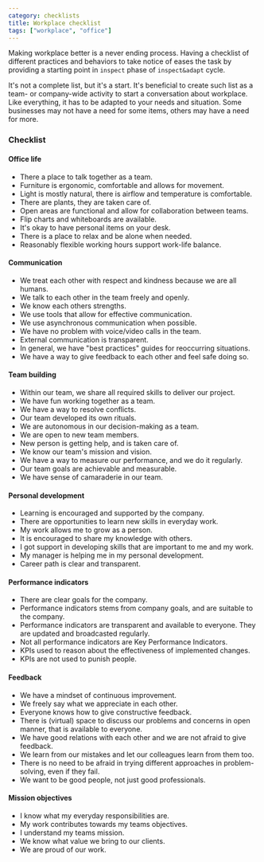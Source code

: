 ```yaml
---
category: checklists
title: Workplace checklist
tags: ["workplace", "office"]
---
```


Making workplace better is a never ending process. Having a checklist of different  practices and behaviors to take notice of eases the task by providing a starting point in `inspect` phase of `inspect&adapt` cycle.

It's not a complete list, but it's a start. It's beneficial to create such list as a team- or company-wide activity to start a conversation about workplace. Like everything, it has to be adapted to your needs and situation. Some businesses may not have a need for some items, others may have a need for more.

### Checklist

#### Office life

*  There a place to talk together as a team.
*  Furniture is ergonomic, comfortable and allows for movement.
*  Light is mostly natural, there is airflow and temperature is comfortable.
*  There are plants, they are taken care of.
*  Open areas are functional and allow for collaboration between teams.
*  Flip charts and whiteboards are available.
*  It's okay to have personal items on your desk.
*  There is a place to relax and be alone when needed.
*  Reasonably flexible working hours support work-life balance.

#### Communication

*  We treat each other with respect and kindness because we are all humans.
*  We talk to each other in the team freely and openly.
*  We know each others strengths.
*  We use tools that allow for effective communication.
*  We use asynchronous communication when possible.
*  We have no problem with voice/video calls in the team.
*  External communication is transparent.
*  In general, we have "best practices" guides for reoccurring situations.
*  We have a way to give feedback to each other and feel safe doing so.

#### Team building

*  Within our team, we share all required skills to deliver our project.
*  We have fun working together as a team.
*  We have a way to resolve conflicts.
*  Our team developed its own rituals.
*  We are autonomous in our decision-making as a team.
*  We are open to new team members.
*  New person is getting help, and is taken care of.
*  We know our team's mission and vision.
*  We have a way to measure our performance, and we do it regularly.
*  Our team goals are achievable and measurable.
*  We have sense of camaraderie in our team.

#### Personal development

*  Learning is encouraged and supported by the company.
*  There are opportunities to learn new skills in everyday work.
*  My work allows me to grow as a person.
*  It is encouraged to share my knowledge with others.
*  I got support in developing skills that are important to me and my work.
*  My manager is helping me in my personal development.
*  Career path is clear and transparent.

#### Performance indicators

*  There are clear goals for the company.
*  Performance indicators stems from company goals, and are suitable to the company.
*  Performance indicators are transparent and available to everyone. They are updated and broadcasted regularly.
*  Not all performance indicators are Key Performance Indicators.
*  KPIs used to reason about the effectiveness of implemented changes.
*  KPIs are not used to punish people.

#### Feedback

*  We have a mindset of continuous improvement.
*  We freely say what we appreciate in each other.
*  Everyone knows how to give constructive feedback.
*  There is (virtual) space to discuss our problems and concerns in open manner, that is available to everyone.
*  We have good relations with each other and we are not afraid to give feedback.
*  We learn from our mistakes and let our colleagues learn from them too.
*  There is no need to be afraid in trying different approaches in problem-solving, even if they fail.
*  We want to be good people, not just good professionals.

#### Mission objectives

*  I know what my everyday responsibilities are.
*  My work contributes towards my teams objectives.
*  I understand my teams mission.
*  We know what value we bring to our clients.
*  We are proud of our work.
